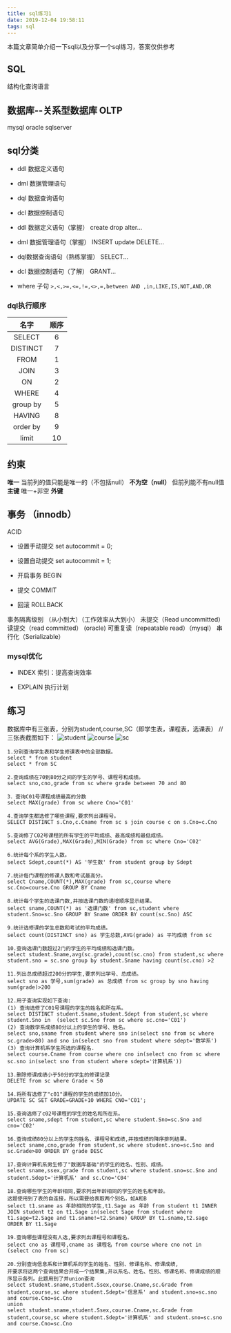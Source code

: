 ```yaml
---
title: sql练习1
date: 2019-12-04 19:58:11
tags: sql
---
```

本篇文章简单介绍一下sql以及分享一个sql练习，答案仅供参考
<!--more-->
## SQL
结构化查询语言
## 数据库--关系型数据库	OLTP
mysql oracle sqlserver
## sql分类
* ddl 数据定义语句
* dml 数据管理语句
* dql 数据查询语句
* dcl 数据控制语句

* ddl 数据定义语句（掌握）
create drop alter...

* dml 数据管理语句（掌握）
INSERT update DELETE...

* dql数据查询语句（熟练掌握）
SELECT...

* dcl 数据控制语句（了解）
GRANT...

* where 子句
`>,<,>=,<=,!=,<>,=,between AND ,in,LIKE,IS,NOT,AND,OR`

### dql执行顺序

|名字|顺序|
|:-:|:-:|
|SELECT|6|
|DISTINCT|7|
|FROM|1|
|JOIN|3|
|ON|2|
|WHERE|4|
|group by|5|
|HAVING|8|
|order by|9|
|limit|10|

## 约束
**唯一** 当前列的值只能是唯一的（不包括null）
**不为空（null）** 但前列能不有null值
**主键** 唯一+非空
**外键**

## 事务 （innodb）
ACID

* 设置手动提交
set autocommit = 0;

* 设置自动提交
set autocommit = 1;

* 开启事务
BEGIN

* 提交
COMMIT

* 回滚
ROLLBACK

事务隔离级别 （从小到大）（工作效率从大到小）
未提交（Read uncommitted）
读提交（read committed） (oracle)
可重复读（repeatable read）（mysql）
串行化（Serializable）	

### mysql优化

* INDEX	
索引：提高查询效率

* EXPLAIN
执行计划

## 练习
数据库中有三张表，分别为student,course,SC（即学生表，课程表，选课表）
//三张表截图如下：
![student](student.jpg)
![course](course.jpg)
![sc](sc.jpg)

```
1.分别查询学生表和学生修课表中的全部数据。
select * from student 
select * from SC

2.查询成绩在70到80分之间的学生的学号、课程号和成绩。
select sno,cno,grade from sc where grade between 70 and 80

3．查询C01号课程成绩最高的分数
select MAX(grade) from sc where Cno='C01'

4.查询学生都选修了哪些课程,要求列出课程号。
SELECT DISTINCT s.Cno,c.Cname from sc s join course c on s.Cno=c.Cno

5.查询修了C02号课程的所有学生的平均成绩、最高成绩和最低成绩。
select AVG(Grade),MAX(Grade),MIN(Grade) from sc where Cno='C02'

6.统计每个系的学生人数。
select Sdept,count(*) AS '学生数' from student group by Sdept

7.统计每门课程的修课人数和考试最高分。
select Cname,COUNT(*),MAX(grade) from sc,course where sc.Cno=course.Cno GROUP BY Cname

8.统计每个学生的选课门数,并按选课门数的递增顺序显示结果。
select sname,COUNT(*) as '选课门数' from sc,student where student.Sno=sc.Sno GROUP BY Sname ORDER BY count(sc.Sno) ASC  

9.统计选修课的学生总数和考试的平均成绩。
select count(DISTINCT sno) as 学生总数,AVG(grade) as 平均成绩 from sc

10.查询选课门数超过2门的学生的平均成绩和选课门数。
select student.Sname,avg(sc.grade),count(sc.cno) from student,sc where student.sno = sc.sno group by student.Sname having count(sc.cno) >2

11.列出总成绩超过200分的学生,要求列出学号、总成绩。
select sno as 学号,sum(grade) as 总成绩 from sc group by sno having sum(grade)>200

12.用子查询实现如下查询:
(1) 查询选修了C01号课程的学生的姓名和所在系。
select DISTINCT student.Sname,student.Sdept from student,sc where student.Sno in  (select sc.Sno from sc where sc.cno='C01')
(2) 查询数学系成绩80分以上的学生的学号、姓名。
select sno,sname from student where sno in(select sno from sc where sc.grade>80) and sno in(select sno from student where sdept='数学系')
(3) 查询计算机系学生所选的课程名.
select course.Cname from course where cno in(select cno from sc where sc.sno in(select sno from student where sdept='计算机系'))

13.删除修课成绩小于50分的学生的修课记录
DELETE from sc where Grade < 50

14.将所有选修了"c01"课程的学生的成绩加10分。
UPDATE SC SET GRADE=GRADE+10 WHERE CNO='C01';

15.查询选修了c02号课程的学生的姓名和所在系。
select sname,sdept from student,sc where student.Sno=sc.Sno and cno='C02'

16.查询成绩80分以上的学生的姓名、课程号和成绩,并按成绩的降序排列结果。
select sname,cno,grade from student,sc where student.sno=sc.Sno and sc.Grade>80 ORDER BY grade DESC

17.查询计算机系男生修了"数据库基础"的学生的姓名、性别、成绩。
select sname,ssex,grade from student,sc where student.sno=sc.Sno and student.Sdept='计算机系' and sc.Cno='C04'

18.查询哪些学生的年龄相同,要求列出年龄相同的学生的姓名和年龄。
这题使用到了表的自连接，所以需要给表取两个别名，如A和B
select t1.sname as 年龄相同的学生,t1.Sage as 年龄 from student t1 INNER JOIN student t2 on t1.Sage in(select Sage from student where t1.sage=t2.Sage and t1.sname!=t2.Sname) GROUP BY t1.sname,t2.sage ORDER BY t1.Sage

19.查询哪些课程没有人选,要求列出课程号和课程名。
select cno as 课程号,cname as 课程名 from course where cno not in (select cno from sc)

20.分别查询信息系和计算机系的学生的姓名、性别、修课名称、修课成绩,
并要求将这两个查询结果合并成一个结果集,并以系名、姓名、性别、修课名称、修课成绩的顺序显示各列。此题用到了并union查询
select student.sname,student.Ssex,course.Cname,sc.Grade from student,course,sc where student.Sdept='信息系' and student.sno=sc.sno and course.Cno=sc.Cno
union
select student.sname,student.Ssex,course.Cname,sc.Grade from student,course,sc where student.Sdept='计算机系' and student.sno=sc.sno and course.Cno=sc.Cno
```